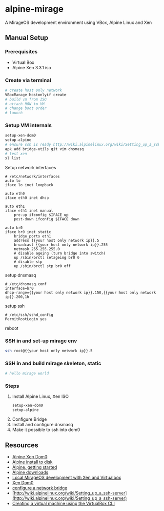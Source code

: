 # alpine-mirage
A MirageOS development environment using VBox, Alpine Linux and Xen

## Manual Setup

### Prerequisites

* Virtual Box
* Alpine Xen 3.3.1 iso

### Create via terminal

```sh
# create host only network
VBoxManage hostonlyif create
# build vm from ISO
# attach HON to VM
# change boot order
# launch
```

### Setup VM internals
```sh
setup-xen-dom0
setup-alpine
# ensure ssh is ready http://wiki.alpinelinux.org/wiki/Setting_up_a_ssh-server
apk add bridge-utils git vim dnsmasq
# test xen
xl list
```

Setup network interfaces
```
# /etc/network/interfaces
auto lo
iface lo inet loopback

auto eth0
iface eth0 inet dhcp

auto eth1
iface eth1 inet manual
    pre-up ifconfig $IFACE up
    post-down ifconfig $IFACE down

auto br0
iface br0 inet static
    bridge_ports eth1
    address {{your host only network ip}}.5
    broadcast {{your host only network ip}}.255
    netmask 255.255.255.0
    # disable ageing (turn bridge into switch)
    up /sbin/brctl setageing br0 0
    # disable stp
    up /sbin/brctl stp br0 off
```

setup dnsmasq
```
# /etc/dnsmasq.conf
interface=br0
dhcp-range={{your host only network ip}}.150,{{your host only network ip}}.200,1h
```

setup ssh
```
# /etc/ssh/sshd_config
PermitRootLogin yes
```

reboot
### SSH in and set-up mirage env
```sh
ssh root@{{your host only network ip}}.5
```

### SSH in and build mirage skeleton, static
```sh
# hello mirage world
```

### Steps

1. Install Alpine Linux, Xen ISO
   ```sh
   setup-xen-dom0
   setup-alpine
   ```
2. Configure Bridge
3. Install and configure dnsmasq
4. Make it possible to ssh into dom0

## Resources

* [Alpine Xen Dom0](http://wiki.alpinelinux.org/wiki/Xen_Dom0)
* [Alpine install to disk](http://wiki.alpinelinux.org/wiki/Install_to_disk)
* [Alpine, getting started](http://alpine-linux.readthedocs.org/en/latest/getting_started.html)
* [Alpine downloads](http://alpinelinux.org/downloads/)
* [Local MirageOS development with Xen and Virtualbox](http://www.skjegstad.com/blog/2015/01/19/mirageos-xen-virtualbox/)
* [Xen Dom0](http://wiki.alpinelinux.org/wiki/Xen_Dom0)
* [configure a network bridge](http://wiki.alpinelinux.org/wiki/Bridge)
* [http://wiki.alpinelinux.org/wiki/Setting_up_a_ssh-server](http://wiki.alpinelinux.org/wiki/Setting_up_a_ssh-server)
* [Creating a virtual machine using the VirtualBox CLI](http://cheznick.net/main/content/creating-a-virtual-machine-using-the-virtualbox-cli)

